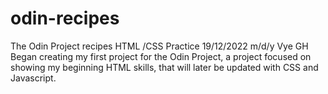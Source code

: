 # odin-recipes
The Odin Project recipes HTML /CSS Practice
19/12/2022 m/d/y
Vye GH
Began creating my first project for the Odin Project, a project focused on showing my beginning HTML skills, that will later be updated with CSS and Javascript.